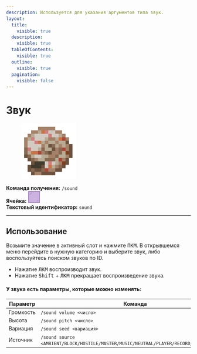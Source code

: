 ```yaml
---
description: Используется для указания аргументов типа звук.
layout:
  title:
    visible: true
  description:
    visible: true
  tableOfContents:
    visible: true
  outline:
    visible: true
  pagination:
    visible: false
---
```


# Звук

<figure><img src="../../../.gitbook/assets/nautilus_shell.png" alt="" width="150"><figcaption></figcaption></figure>

**Команда получения:** `/sound`\
**Ячейка:** <img src="../../../.gitbook/assets/purple_stained_glass_pane.png" alt="" data-size="line">\
**Текстовый идентификатор:** `sound`

***

## Использование

Возьмите значение в активный слот и нажмите <kbd>ПКМ</kbd>. В открывшемся меню перейдите в нужную категорию и выберите звук, либо воспользуйтесь поиском звуков по ID.

* Нажатие <kbd>ЛКМ</kbd> воспроизводит звук.
* Нажатие <kbd>Shift</kbd> + <kbd>ЛКМ</kbd> прекращает воспроизведение звука.

#### У звука есть параметры, которые можно изменять:

| Параметр  | Команда                                                                                  |
| --------- | ---------------------------------------------------------------------------------------- |
| Громкость | `/sound volume <число>`                                                                  |
| Высота    | `/sound pitch <число>`                                                                   |
| Вариация  | `/sound seed <вариация>`                                                                 |
| Источник  | `/sound source <AMBIENT/BLOCK/HOSTILE/MASTER/MUSIC/NEUTRAL/PLAYER/RECORD/VOICE/WEATHER>` |
